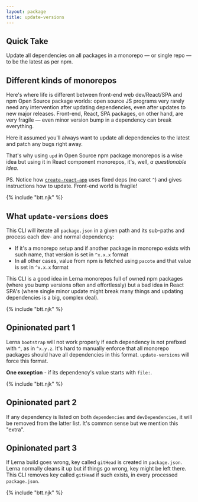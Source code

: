 ```yaml
---
layout: package
title: update-versions
---
```


## Quick Take

Update all dependencies on all packages in a monorepo — or single repo — to be the latest as per npm.

## Different kinds of monorepos

Here's where life is different between front-end web dev/React/SPA and npm Open Source package worlds: open source JS programs very rarely need any intervention after updating dependencies, even after updates to new major releases. Front-end, React, SPA packages, on other hand, are very fragile — even minor version bump in a dependency can break everything.

Here it assumed you'll always want to update all dependencies to the latest and patch any bugs right away.

That's why using `upd` in Open Source npm package monorepos is a wise idea but using it in React component monorepos, it's, well, _a questionable idea_.

PS. Notice how [`create-react-app`](https://github.com/facebook/create-react-app) uses fixed deps (no caret `^`) and gives instructions how to update. Front-end world is fragile!

{% include "btt.njk" %}

## What `update-versions` does

This CLI will iterate all `package.json` in a given path and its sub-paths and process each dev- and normal dependency:

- If it's a monorepo setup and if another package in monorepo exists with such name, that version is set in `^x.x.x` format
- In all other cases, value from npm is fetched using `pacote` and that value is set in `^x.x.x` format

This CLI is a good idea in Lerna monorepos full of owned npm packages (where you bump versions often and effortlessly) but a bad idea in React SPA's (where single minor update might break many things and updating dependencies is a big, complex deal).

{% include "btt.njk" %}

## Opinionated part 1

Lerna `bootstrap` will not work properly if each dependency is not prefixed with `^`, as in `^x.y.z`. It's hard to manually enforce that all monorepo packages should have all dependencies in this format. `update-versions` will force this format.

**One exception** - if its dependency's value starts with `file:`.

{% include "btt.njk" %}

## Opinionated part 2

If any dependency is listed on both `dependencies` and `devDependencies`, it will be removed from the latter list. It's common sense but we mention this "extra".

## Opinionated part 3

If Lerna build goes wrong, key called `gitHead` is created in `package.json`. Lerna normally cleans it up but if things go wrong, key might be left there. This CLI removes key called `gitHead` if such exists, in every processed `package.json`.

{% include "btt.njk" %}

